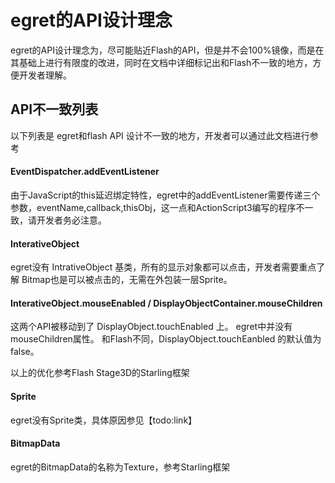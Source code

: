 egret的API设计理念
====================
egret的API设计理念为，尽可能贴近Flash的API，但是并不会100%镜像，而是在其基础上进行有限度的改进，同时在文档中详细标记出和Flash不一致的地方，方便开发者理解。

API不一致列表
-------------------
以下列表是 egret和flash API 设计不一致的地方，开发者可以通过此文档进行参考

#### EventDispatcher.addEventListener
由于JavaScript的this延迟绑定特性，egret中的addEventListener需要传递三个参数，eventName,callback,thisObj，这一点和ActionScript3编写的程序不一致，请开发者务必注意。

#### InterativeObject
egret没有 IntrativeObject 基类，所有的显示对象都可以点击，开发者需要重点了解 Bitmap也是可以被点击的，无需在外包装一层Sprite。

#### InterativeObject.mouseEnabled / DisplayObjectContainer.mouseChildren
这两个API被移动到了 DisplayObject.touchEnabled 上。
egret中并没有 mouseChildren属性。
和Flash不同，DisplayObject.touchEanbled 的默认值为false。

以上的优化参考Flash Stage3D的Starling框架

#### Sprite
egret没有Sprite类，具体原因参见【todo:link】

#### BitmapData
egret的BitmapData的名称为Texture，参考Starling框架


